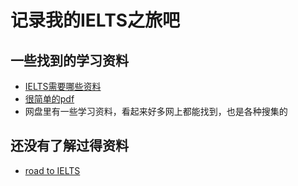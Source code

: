 # 记录我的IELTS之旅吧

## 一些找到的学习资料
* [IELTS需要哪些资料](https://www.zhihu.com/question/19987385/answer/2504746306)
* [很简单的pdf](https://d19y2ugh44almm.cloudfront.net/Magoosh+IELTS+Vocabulary+PDF.pdf)
* 网盘里有一些学习资料，看起来好多网上都能找到，也是各种搜集的

## 还没有了解过得资料
* [road to IELTS](https://rtiac.roadtoielts.com/?utm_source=RTI.com&utm_medium=try_freeversion&utm_campaign=RTI.com_CD#prefix=TD) 
